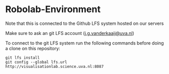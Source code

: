 # Robolab-Environment

Note that this is connected to the Github LFS system hosted on our servers

Make sure to ask an git LFS account (j.g.vanderkaaij@uva.nl)

To connect to the git LFS system run the following commands before doing a clone on this repository:

````
git lfs install
git config --global lfs.url http://visualisationlab.science.uva.nl:8087
````

